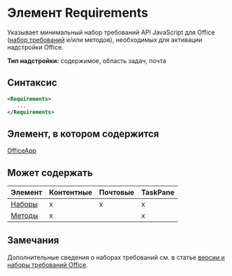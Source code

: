 # <a name="requirements-element"></a>Элемент Requirements

Указывает минимальный набор требований API JavaScript для Office ([набор требований](https://docs.microsoft.com/office/dev/add-ins/develop/office-versions-and-requirement-sets#specify-office-hosts-and-requirement-sets) и/или методов), необходимых для активации надстройки Office.

**Тип надстройки:** содержимое, область задач, почта

## <a name="syntax"></a>Синтаксис

```XML
<Requirements>
   ...
</Requirements>
```

## <a name="contained-in"></a>Элемент, в котором содержится

[OfficeApp](officeapp.md)

## <a name="can-contain"></a>Может содержать

|**Элемент**|**Контентные**|**Почтовые**|**TaskPane**|
|:-----|:-----|:-----|:-----|
|[Наборы](sets.md)|x|x|x|
|[Методы](methods.md)|x||x|

## <a name="remarks"></a>Замечания

Дополнительные сведения о наборах требований см. в статье [версии и наборы требований Office](https://docs.microsoft.com/office/dev/add-ins/develop/office-versions-and-requirement-sets).

